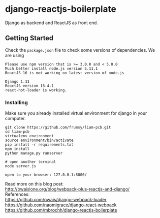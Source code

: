 # django-reactjs-boilerplate
Django as backend and ReactJS as front end.

## Getting Started
Check the `package.json` file to check some versions of dependencies. 
We are using
```
Please use npm version that is >= 3.0.0 and < 5.0.0
Much better install node.js version 5.11.1
ReactJS 16 is not working on latest version of node.js

Django 1.11
ReactJS version 16.4.1
react-hot-loader is working.
```
### Installing
Make sure you already installed virtual environment for django in your computer.
```
git clone https://github.com/frumsy/liam-pcb.git
cd liam-pcb
virtualenv environment
source environment/bin/activate
pip install -r requirements.txt
npm install
python manage.py runserver

# open another terminal
node server.js

open to your browser: 127.0.0.1:8000/
```

Read more on this blog post:
<br/>
http://owaislone.org/blog/webpack-plus-reactjs-and-django/
<br/>
References:
<br/>
https://github.com/owais/django-webpack-loader
<br/>
https://github.com/naomigrace/django-react-webpack
<br/>
https://github.com/mbrochh/django-reactjs-boilerplate
